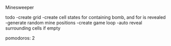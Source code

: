 Minesweeper

todo
-create grid
-create cell states for containing bomb, and for is revealed 
-generate random mine positions
-create game loop
-auto reveal surrounding cells if empty 

pomodoros: 2